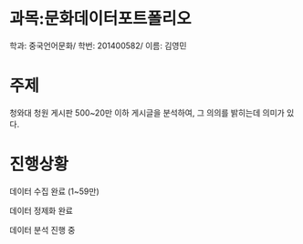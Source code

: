 # 과목:문화데이터포트폴리오
학과: 중국언어문화/ 학번: 201400582/ 이름: 김영민

# 주제 
청와대 청원 게시판 500~20만 이하 게시글을 분석하여, 그 의의를 밝히는데 의미가 있다. 

# 진행상황

데이터 수집 완료 (1~59만) 

데이터 정제화 완료

데이터 분석 진행 중

